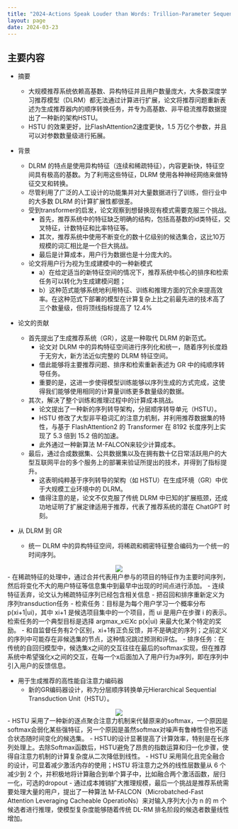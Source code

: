```yaml
---
title: "2024-Actions Speak Louder than Words: Trillion-Parameter Sequential Transducers for Generative Recommendations"
layout: page
date: 2024-03-23
---
```



## 主要内容

- 摘要
    - 大规模推荐系统依赖高基数、异构特征并且用户数量庞大，大多数深度学习推荐模型（DLRM）都无法通过计算进行扩展，论文将推荐问题重新表述为生成推荐器内的顺序转换任务，并专为高基数、非平稳流推荐数据提出了一种新的架构HSTU。
    - HSTU 的效果更好，比FlashAttention2速度更快，1.5 万亿个参数，并且可以对参数数量级进行拓展。 

- 背景
    - DLRM 的特点是使用异构特征（连续和稀疏特征），内容更新快，特征空间具有极高的基数。为了利用这些特征，DLRM 使用各种神经网络来做特征交叉和转换。
    - 尽管利用了广泛的人工设计的功能集并对大量数据进行了训练，但行业中的大多数 DLRM 的计算扩展性都很差。
    - 受到transformer的启发，论文观察到想替换现有模式需要克服三个挑战。
        - 首先，推荐系统中的特征缺乏明确的结构，包括高基数的id类特征，交叉特征，计数特征和比率特征等。
        - 其次，推荐系统中使用不断变化的数十亿级别的候选集合，这比10万规模的词汇相比是一个巨大挑战。
        - 最后是计算成本，用户行为数据也是十分庞大的。
    - 论文将用户行为视为生成建模中的一种新模式
        - a）在给定适当的新特征空间的情况下，推荐系统中核心的排序和检索任务可以转化为生成建模问题； 
        - b）这种范式能够系统地利用特征、训练和推理方面的冗余来提高效率。在这种范式下部署的模型在计算复杂上比之前最先进的技术高了三个数量级，但将顶线指标提高了 12.4%

- 论文的贡献
    - 首先提出了生成推荐系统（GR），这是一种取代 DLRM 的新范式。
        - 论文对 DLRM 中的异构特征空间进行序列化和统一，随着序列长度趋于无穷大，新方法近似完整的 DLRM 特征空间。
        - 借此能够将主要推荐问题、排序和检索重新表述为 GR 中的纯顺序转导任务。
        - 重要的是，这进一步使得模型训练能够以序列生成的方式完成，这使得我们能够使用相同的计算量训练更多数量级的数据。
    - 其次，解决了整个训练和推理过程中的计算成本挑战。
        - 论文提出了一种新的序列转导架构，分层顺序转导单元（HSTU）。
        - HSTU 修改了大型非平稳词汇的注意力机制，并利用推荐数据集的特性，与基于 FlashAttention2 的 Transformer 在 8192 长度序列上实现了 5.3 倍到 15.2 倍的加速。
        - 此外通过一种新算法 M-FALCON来较少计算成本。
    - 最后，通过合成数据集、公共数据集以及在拥有数十亿日常活跃用户的大型互联网平台的多个服务上的部署来验证所提出的技术，并得到了指标提升。
        - 这表明纯粹基于序列转导的架构（如 HSTU）在生成环境（GR）中优于大规模工业环境中的 DLRM。
        - 值得注意的是，论文不仅克服了传统 DLRM 中已知的扩展瓶颈，还成功地证明了扩展定律适用于推荐，代表了推荐系统的潜在 ChatGPT 时刻。

- 从 DLRM 到 GR
    - 统一 DLRM 中的异构特征空间，将稀疏和稠密特征整合编码为一个统一的时间序列。
<div style="text-align: center"><img src="/wiki/attach/images/GR-01.png" style="max-width:700px"></div>
        - 在稀疏特征的处理中，通过合并代表用户参与的项目的特征作为主要时间序列，然后将变化不大的用户特征等信息集中到最早中出现的时间点进行添加。
        - 连续特征丢弃，论文认为稀疏特征序列已经包含相关信息 
    - 把召回和排序重新定义为序列transduction任务 
        - 检索任务：目标是为每个用户学习一个概率分布 p(xi+1|ui)，其中 xi+1 是候选项目集中的一个项目，而 ui 是用户在步骤 i 的表示。检索任务的一个典型目标是选择 argmax_x∈Xc p(x|ui) 来最大化某个特定的奖励。
            - 和自监督任务有2个区别，xi+1有正负反馈，并不是确定的序列；之前定义的序列中可能存在非候选集的节点，这种情况跳过预测和评估。 
        - 排序任务：在传统的自回归模型中，候选集x之间的交互往往在最后的softmax实现，但在推荐系统中希望强化x之间的交互，在每一个x后面加入了用户行为a序列，即在序列中引入用户的反馈信息。


- 用于生成推荐的高性能自注意力编码器
    - 新的GR编码器设计，称为分层顺序转换单元Hierarchical Sequential Transduction Unit（HSTU）。
<div style="text-align: center"><img src="/wiki/attach/images/GR-02.png" style="max-width:500px"></div>
    - HSTU 采用了一种新的逐点聚合注意力机制来代替原来的softmax，一个原因是softmax会弱化某些强特征，另一个原因是虽然softmax对噪声有鲁棒性但也不适合状态随时间变化的候选集。
    - HSTU的设计显著提高了计算效率，特别是在长序列处理上。去除Softmax函数后，HSTU避免了昂贵的指数运算和归一化步骤，使得自注意力机制的计算复杂度从二次降低到线性。
    - HSTU 采用简化且完全融合的设计，可显着减少激活内存的使用；HSTU 将注意力之外的线性层数量从 6 个减少到 2 个，并积极地将计算融合到单个算子中，比如融合两个激活函数，层归一化，可选的dropout
    - 通过成本摊销扩大推理规模，最后一个挑战是推荐系统需要处理大量的用户，提出了一种算法 M-FALCON（Microbatched-Fast Attention Leveraging Cacheable OperatioNs）来对输入序列大小为 n 的 m 个候选者进行推理，使模型复杂度能够随着传统 DL-RM 排名阶段的候选者数量线性增加。
